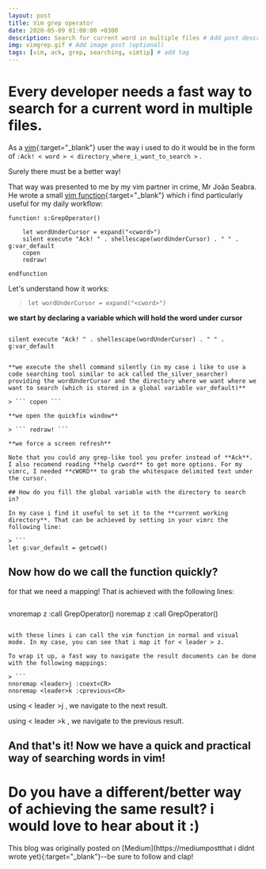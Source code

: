 ```yaml
---
layout: post
title: Vim grep operator
date: 2020-05-09 01:00:00 +0300
description: Search for current word in multiple files # Add post description (optional)
img: vimgrep.gif # Add image post (optional)
tags: [vim, ack, grep, searching, vimtip] # add tag
---
```

# Every developer needs a fast way to search for a current word in multiple files.

As a [vim](https://github.com/vim){:target="_blank"} user the way i used to do it would be in the form of ``` :Ack! < word > < directory_where_i_want_to_search > ``` .

Surely there must be a better way!

That way was presented to me by my vim partner in crime, Mr João Seabra.
He wrote a small [vim function](https://learnvimscriptthehardway.stevelosh.com/chapters/23.html){:target="_blank"} which i find particularly useful for my daily workflow:

```
function! s:GrepOperator()

    let wordUnderCursor = expand("<cword>")
    silent execute "Ack! " . shellescape(wordUnderCursor) . " " . g:var_default
    copen
    redraw!

endfunction
```

Let's understand how it works:

> ```let wordUnderCursor = expand("<cword>")```

**we start by declaring a variable which will hold the word under cursor**

> ```
    silent execute "Ack! " . shellescape(wordUnderCursor) . " " . g:var_default
```

**we execute the shell command silently (in my case i like to use a code searching tool similar to ack called the_silver_searcher) providing the wordUnderCursor and the directory where we want where we want to search (which is stored in a global variable var_default)**

> ``` copen ```

**we open the quickfix window**

> ``` redraw! ```

**we force a screen refresh**

Note that you could any grep-like tool you prefer instead of **Ack**.
I also recomend reading **help cword** to get more options. For my vimrc, I needed **cWORD** to grab the whitespace delimited text under the cursor.

## How do you fill the global variable with the directory to search in?

In my case i find it useful to set it to the **current working directory**. That can be achieved by setting in your vimrc the following line:

> ```
let g:var_default = getcwd()
```

## Now how do we call the function quickly?

for that we need a mapping!  That is achieved with the following lines:

> ```
vnoremap <leader>z :<c-u>call <SID>GrepOperator()<cr>
noremap <leader>z :<c-u>call <SID>GrepOperator()<cr>
```

with these lines i can call the vim function in normal and visual mode. In my case, you can see that i map it for < leader > z.

To wrap it up, a fast way to navigate the result documents can be done with the following mappings:

> ```
nnoremap <leader>j :cnext<CR>
nnoremap <leader>k :cprevious<CR>
```

using < leader >j , we navigate to the next result.

using < leader >k , we navigate to the previous result.


## And that's it! Now we have a quick and practical way of searching words in vim!

# Do you have a different/better way of achieving the same result? i would love to hear about it :)


This blog was originally posted on [Medium](https://mediumpostthat i didnt wrote yet){:target="_blank"}--be sure to follow and clap!
